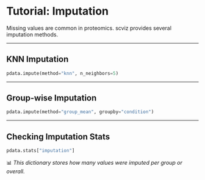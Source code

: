 # Tutorial: Imputation

Missing values are common in proteomics. scviz provides several imputation methods.

---

## KNN Imputation

```python
pdata.impute(method="knn", n_neighbors=5)
```

---

## Group-wise Imputation

```python
pdata.impute(method="group_mean", groupby="condition")
```

---

## Checking Imputation Stats

```python
pdata.stats["imputation"]
```

📊 *This dictionary stores how many values were imputed per group or overall.*
